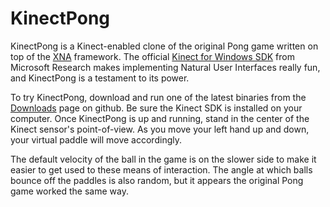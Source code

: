KinectPong
==========

KinectPong is a Kinect-enabled clone of the original Pong game written on top of the [XNA](http://en.wikipedia.org/wiki/Microsoft_XNA) framework. The official [Kinect for Windows SDK](http://research.microsoft.com/en-us/um/redmond/projects/kinectsdk/) from Microsoft Research makes implementing Natural User Interfaces really fun, and KinectPong is a testament to its power.

To try KinectPong, download and run one of the latest binaries from the [Downloads](https://github.com/mattrajca/KinectPong/downloads) page on github. Be sure the Kinect SDK is installed on your computer. Once KinectPong is up and running, stand in the center of the Kinect sensor's point-of-view. As you move your left hand up and down, your virtual paddle will move accordingly.

The default velocity of the ball in the game is on the slower side to make it easier to get used to these means of interaction. The angle at which balls bounce off the paddles is also random, but it appears the original Pong game worked the same way.
